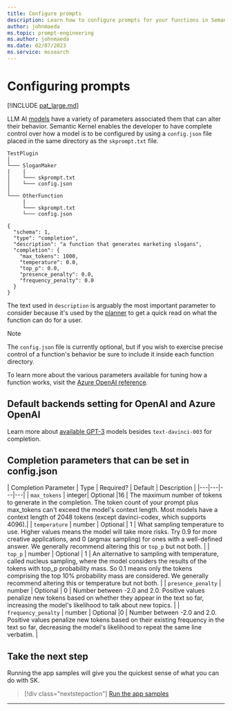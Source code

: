 ```yaml
---
title: Configure prompts 
description: Learn how to configure prompts for your functions in Semantic Kernel
author: johnmaeda
ms.topic: prompt-engineering
ms.author: johnmaeda
ms.date: 02/07/2023
ms.service: mssearch
---
```

# Configuring prompts


[!INCLUDE [pat_large.md](../includes/pat_large.md)]


LLM AI [models](/semantic-kernel/concepts-ai/models) have a variety of parameters associated them that can alter their behavior. Semantic Kernel enables the developer to have complete control over how a model is to be configured by using a `config.json` file placed in the same directory as the `skprompt.txt` file.

```File-Structure-For-Semantic-Plugins
TestPlugin
│
└─── SloganMaker
|    |
│    └─── skprompt.txt
│    └─── config.json
│   
└─── OtherFunction
     |
     └─── skprompt.txt
     └─── config.json
```

```config.json-example
{
  "schema": 1,
  "type": "completion",
  "description": "a function that generates marketing slogans",
  "completion": {
    "max_tokens": 1000,
    "temperature": 0.0,
    "top_p": 0.0,
    "presence_penalty": 0.0,
    "frequency_penalty": 0.0
  }
}
```

The text used in `description` is arguably the most important parameter to consider because it's used by the [planner](/semantic-kernel/concepts-sk/planner) to get a quick read on what the function can do for a user.

> [!NOTE]
> The `config.json` file is currently optional, but if you wish to exercise precise control of a function's behavior be sure to include it inside each function directory. 

To learn more about the various parameters available for tuning how a function works, visit the [Azure OpenAI reference](/azure/cognitive-services/openai/reference).

## Default backends setting for OpenAI and Azure OpenAI

Learn more about [available GPT-3](/azure/cognitive-services/openai/concepts/models) models besides `text-davinci-003` for completion.

## Completion parameters that can be set in config.json

| Completion Parameter | Type | Required? | Default | Description |
|---|---|---|---|
| `max_tokens` | integer| Optional |16 |	The maximum number of tokens to generate in the completion. The token count of your prompt plus max_tokens can't exceed the model's context length. Most models have a context length of 2048 tokens (except davinci-codex, which supports 4096).|
| `temperature`	| number	| Optional	| 1	| What sampling temperature to use. Higher values means the model will take more risks. Try 0.9 for more creative applications, and 0 (argmax sampling) for ones with a well-defined answer. We generally recommend altering this or `top_p` but not both. |
| `top_p`	| number	| Optional	| 1	| An alternative to sampling with temperature, called nucleus sampling, where the model considers the results of the tokens with top_p probability mass. So 0.1 means only the tokens comprising the top 10% probability mass are considered. We generally recommend altering this or temperature but not both. |
| `presence_penalty` | number	| Optional	| 0	| Number between -2.0 and 2.0. Positive values penalize new tokens based on whether they appear in the text so far, increasing the model's likelihood to talk about new topics. |
| `frequency_penalty` |	number	| Optional	|0 |	Number between -2.0 and 2.0. Positive values penalize new tokens based on their existing frequency in the text so far, decreasing the model's likelihood to repeat the same line verbatim. |

## Take the next step

Running the app samples will give you the quickest sense of what you can do with SK. 

> [!div class="nextstepaction"]
> [Run the app samples](/semantic-kernel/samples)


---